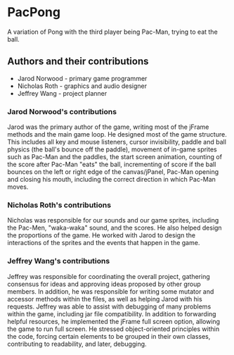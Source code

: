 # PacPong
A variation of Pong with the third player being Pac-Man, trying to eat the ball.

## Authors and their contributions
* Jarod Norwood - primary game programmer
* Nicholas Roth - graphics and audio designer
* Jeffrey Wang - project planner

### Jarod Norwood's contributions
Jarod was the primary author of the game, writing most of the jFrame methods and the main game loop. He designed most of the game structure. This includes all key and mouse listeners, cursor invisibility, paddle and ball physics (the ball's bounce off the paddle), movement of in-game sprites such as Pac-Man and the paddles, the start screen animation, counting of the score after Pac-Man "eats" the ball, incrementing of score if the ball bounces on the left or right edge of the canvas/jPanel, Pac-Man opening and closing his mouth, including the correct direction in which Pac-Man moves.

### Nicholas Roth's contributions
Nicholas was responsible for our sounds and our game sprites, including the Pac-Men, "waka-waka" sound, and the scores. He also helped design the proportions of the game. He worked with Jarod to design the interactions of the sprites and the events that happen in the game.

### Jeffrey Wang's contributions
Jeffrey was responsible for coordinating the overall project, gathering consensus for ideas and approving ideas proposed by other group members. In addition, he was responsible for writing some mutator and accessor methods within the files, as well as helping Jarod with his requests. Jeffrey was able to assist with debugging of many problems within the game, including jar file compatibility. In addition to forwarding helpful resources, he implemented the jFrame full screen option, allowing the game to run full screen. He stressed object-oriented principles within the code, forcing certain elements to be grouped in their own classes, contributing to readability, and later, debugging.
